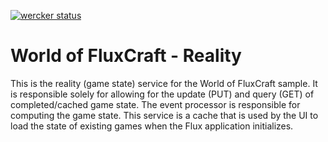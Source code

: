 [![wercker status](https://app.wercker.com/status/701d88d0a7128c919abdbf9935a1d632/m "wercker status")](https://app.wercker.com/project/bykey/701d88d0a7128c919abdbf9935a1d632)

# World of FluxCraft - Reality
This is the reality (game state) service for the World of FluxCraft sample. It is responsible solely for allowing for the update (PUT) and query (GET) of completed/cached game state. The event processor is responsible for computing the game state. This service is a cache that is used by the UI to load the state of existing games when the Flux application initializes.

